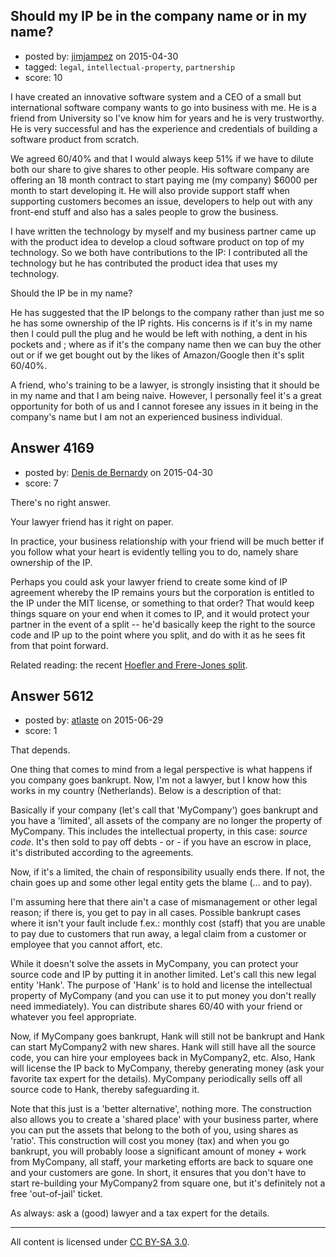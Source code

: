 ## Should my IP be in the company name or in my name?

- posted by: [jimjampez](https://stackexchange.com/users/2083073/jimjampez) on 2015-04-30
- tagged: `legal`, `intellectual-property`, `partnership`
- score: 10

I have created an innovative software system and a CEO of a small but international software company wants to go into business with me. He is a friend from University so I've know him for years and he is very trustworthy. He is very successful and has the experience and credentials of building a software product from scratch.

We agreed 60/40% and that I would always keep 51% if we have to dilute both our share to give shares to other people. His software company are offering an 18 month contract to start paying me (my company) $6000 per month to start developing it. He will also provide support staff when supporting customers becomes an issue, developers to help out with any front-end stuff and also has a sales people to grow the business. 

I have written the technology by myself and my business partner came up with the product idea to develop a cloud software product on top of my technology. So we both have contributions to the IP: I contributed all the technology but he has contributed the product idea that uses my technology. 

Should the IP be in my name?

He has suggested that the IP belongs to the company rather than just me so he has some ownership of the IP rights. His concerns is if it's in my name then I could pull the plug and he would be left with nothing, a dent in his pockets and ; where as if it's the company name then we can buy the other out or if we get bought out by the likes of Amazon/Google then it's split 60/40%. 

A friend, who's training to be a lawyer, is strongly insisting that it should be in my name and that I am being naive. However, I personally feel it's a great opportunity for both of us and I cannot foresee any issues in it being in the company's name but I am not an experienced business individual. 





## Answer 4169

- posted by: [Denis de Bernardy](https://stackexchange.com/users/182468/denis-de-bernardy) on 2015-04-30
- score: 7

There's no right answer.

Your lawyer friend has it right on paper.

In practice, your business relationship with your friend will be much better if you follow what your heart is evidently telling you to do, namely share ownership of the IP.

Perhaps you could ask your lawyer friend to create some kind of IP agreement whereby the IP remains yours but the corporation is entitled to the IP under the MIT license, or something to that order? That would keep things square on your end when it comes to IP, and it would protect your partner in the event of a split -- he'd basically keep the right to the source code and IP up to the point where you split, and do with it as he sees fit from that point forward.

Related reading: the recent [Hoefler and Frere-Jones split](http://gawker.com/font-gods-hoefler-frere-jones-split-in-nasty-corporat-1503534833).


## Answer 5612

- posted by: [atlaste](https://stackexchange.com/users/1021317/atlaste) on 2015-06-29
- score: 1

That depends. 

One thing that comes to mind from a legal perspective is what happens if you company goes bankrupt. Now, I'm not a lawyer, but I know how this works in my country (Netherlands). Below is a description of that:

Basically if your company (let's call that 'MyCompany') goes bankrupt and you have a 'limited', all assets of the company are no longer the property of MyCompany. This includes the intellectual property, in this case: _source code_. It's then sold to pay off debts - or - if you have an escrow in place, it's distributed according to the agreements.

Now, if it's a limited, the chain of responsibility usually ends there. If not, the chain goes up and some other legal entity gets the blame (... and to pay). 

I'm assuming here that there ain't a case of mismanagement or other legal reason; if there is, you get to pay in all cases. Possible bankrupt cases where it isn't your fault include f.ex.: monthly cost (staff) that you are unable to pay due to customers that run away, a legal claim from a customer or employee that you cannot affort, etc. 

While it doesn't solve the assets in MyCompany, you can protect your source code and IP by putting it in another limited. Let's call this new legal entity 'Hank'. The purpose of 'Hank' is to hold and license the intellectual property of MyCompany (and you can use it to put money you don't really need immediately). You can distribute shares 60/40 with your friend or whatever you feel appropriate. 

Now, if MyCompany goes bankrupt, Hank will still not be bankrupt and Hank can start MyCompany2 with new shares. Hank will still have all the source code, you can hire your employees back in MyCompany2, etc. Also, Hank will license the IP back to MyCompany, thereby generating money (ask your favorite tax expert for the details). MyCompany periodically sells off all source code to Hank, thereby safeguarding it.

Note that this just is a 'better alternative', nothing more. The construction also allows you to create a 'shared place' with your business parter, where you can put the assets that belong to the both of you, using shares as 'ratio'. This construction will cost you money (tax) and when you go bankrupt, you will probably loose a significant amount of money + work from MyCompany, all staff, your marketing efforts are back to square one and your customers are gone. In short, it ensures that you don't have to start re-building your MyCompany2 from square one, but it's definitely not a free 'out-of-jail' ticket.

As always: ask a (good) lawyer and a tax expert for the details. 



---

All content is licensed under [CC BY-SA 3.0](https://creativecommons.org/licenses/by-sa/3.0/).
